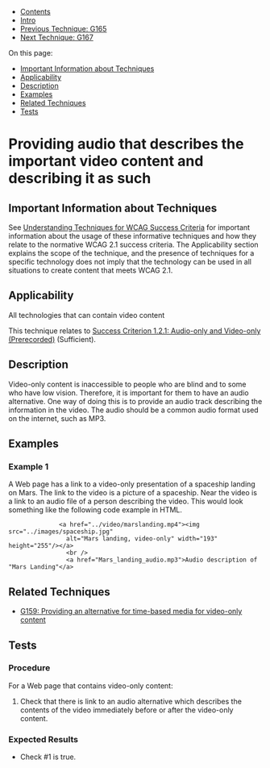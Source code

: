 -   [Contents](https://www.w3.org/WAI/WCAG21/Techniques/#techniques "Table of Contents")
-   [Intro](https://www.w3.org/WAI/WCAG21/Techniques/#introduction "Introduction to Techniques")
-   [Previous Technique: G165](G165)
-   [Next Technique: G167](G167)

On this page:

-   [Important Information about Techniques](#important-information)
-   [Applicability](#applicability)
-   [Description](#description)
-   [Examples](#examples)
-   [Related Techniques](#related)
-   [Tests](#tests)

Providing audio that describes the important video content and describing it as such
====================================================================================

Important Information about Techniques
--------------------------------------

See [Understanding Techniques for WCAG Success Criteria](https://www.w3.org/WAI/WCAG21/Understanding/understanding-techniques) for important information about the usage of these informative techniques and how they relate to the normative WCAG 2.1 success criteria. The Applicability section explains the scope of the technique, and the presence of techniques for a specific technology does not imply that the technology can be used in all situations to create content that meets WCAG 2.1.

Applicability
-------------

All technologies that can contain video content

This technique relates to [Success Criterion 1.2.1: Audio-only and Video-only (Prerecorded)](https://www.w3.org/WAI/WCAG21/Understanding/audio-only-and-video-only-prerecorded) (Sufficient).

Description
-----------

Video-only content is inaccessible to people who are blind and to some who have low vision. Therefore, it is important for them to have an audio alternative. One way of doing this is to provide an audio track describing the information in the video. The audio should be a common audio format used on the internet, such as MP3.

Examples
--------

### Example 1

A Web page has a link to a video-only presentation of a spaceship landing on Mars. The link to the video is a picture of a spaceship. Near the video is a link to an audio file of a person describing the video. This would look something like the following code example in HTML.

                  <a href="../video/marslanding.mp4"><img src="../images/spaceship.jpg" 
                    alt="Mars landing, video-only" width="193" height="255"/></a>
                    <br />
                    <a href="Mars_landing_audio.mp3">Audio description of "Mars Landing"</a>
                

Related Techniques
------------------

-   [G159: Providing an alternative for time-based media for video-only content](https://www.w3.org/WAI/WCAG21/Techniques/general/G159)

Tests
-----

### Procedure

For a Web page that contains video-only content:

1.  Check that there is link to an audio alternative which describes the contents of the video immediately before or after the video-only content.

### Expected Results

-   Check \#1 is true.
